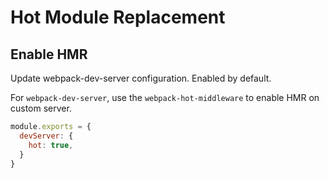 # Hot Module Replacement

## Enable HMR

Update webpack-dev-server configuration. Enabled by default.

For `webpack-dev-server`, use the `webpack-hot-middleware` to enable HMR on custom server.

```js
module.exports = {
  devServer: {
    hot: true,
  }
}
```

